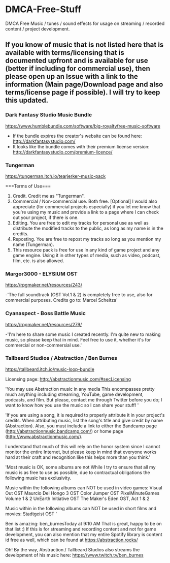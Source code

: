# DMCA-Free-Stuff
DMCA Free Music / tunes / sound effects for usage on streaming / recorded content / project development. 

## If you know of music that is not listed here that is available with terms/licensing that is documented upfront and is available for use (better if including for commercial use), then please open up an Issue with a link to the information (Main page/Download page and also terms/license page if possible). I will try to keep this updated.  



### Dark Fantasy Studio Music Bundle

https://www.humblebundle.com/software/big-royaltyfree-music-software

- If the bundle expires the creator's website can be found here: http://darkfantasystudio.com/ 
- It looks like the bundle comes with their premium license version: http://darkfantasystudio.com/premium-licence/



### Tungerman

https://tungerman.itch.io/tearjerker-music-pack

===Terms of Use===
1. Credit. Credit me as "Tungerman".
2. Commercial / Non-commercial use. Both free. [Optional] I would also appreciate (for commercial projects especially) if you let me know that you're using my music and provide a link to a page where I can check out your project, if there is one.
3. Editing. You are free to edit my tracks for personal use as well as distribute the modified tracks to the public, as long as my name is in the credits.
4. Reposting. You are free to repost my tracks so long as you mention my name (Tungerman).
5. This resource pack is free for use in any kind of game project and any game engine. Using it in other types of media, such as video, podcast, film, etc. is also allowed.



### Margor3000 - ELYSIUM OST

https://rpgmaker.net/resources/243/

-'The full soundtrack (OST Vol.1 & 2) is completely free to use, also for commercial purposes. Credits go to: Marcel Scheitza'



### Cyanaspect - Boss Battle Music

https://rpgmaker.net/resources/279/

-'I'm here to share some music I created recently. I'm quite new to making music, so please keep that in mind. Feel free to use it, whether it's for commercial or non-commersial use.'



### Tallbeard Studios / Abstraction / Ben Burnes

https://tallbeard.itch.io/music-loop-bundle

Licensing page: http://abstractionmusic.com/#secLicensing

'You may use Abstraction music in any media
This encompasses pretty much anything including streaming, YouTube, game development, podcasts, and film. But please, contact me through Twitter before you do; I want to know how you use the music so I can share your stuff! '

'If you are using a song, it is required to properly attribute it in your project's credits. When attributing music, list the song's title and give credit by name (Abstraction). Also, you must include a link to either the Bandcamp page (http://abstractionmusic.bandcamp.com/) or home page (http://www.abstractionmusic.com/).

I understand that much of this will rely on the honor system since I cannot monitor the entire Internet, but please keep in mind that everyone works hard at their craft and recognition like this helps more than you think.'

'Most music is OK, some albums are not
While I try to ensure that all my music is as free to use as possible, due to contractual obligations the following music has exclusivity.

Music within the following albums can NOT be used in video games:
Visual Out OST
Maurcio Del Hongo 3 OST
Color Jumper OST
PixelMinuteGames Volume 1 & 2
UnEarth Initiative OST
The Maker's Eden OST, Act 1 & 2

Music within in the following albums can NOT be used in short films and movies:
Stadtgeist OST '

Ben is amazing: 
ben_burnesToday at 9:10 AM
That is great, happy to be on that list :)
If this is for streaming and recording content and not for game development, you can also mention that my entire Spotify library is content id free as well,  which can be found at https://abstraction.rocks/

Oh! By the way, Abstraction / Tallbeard Studios also streams the development of his music here: https://www.twitch.tv/ben_burnes 
